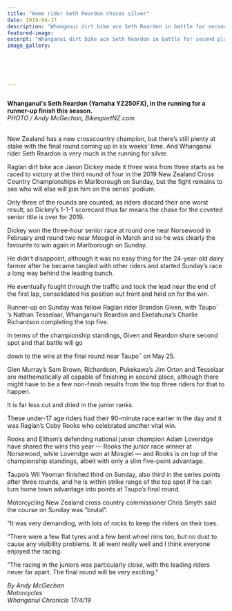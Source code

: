 ```yaml
---
title: "Home rider Seth Reardon chases silver"
date: 2019-04-17
description: "Whanganui dirt bike ace Seth Reardon in battle for second place in NZ championships..."
featured-image: 
excerpt: "Whanganui dirt bike ace Seth Reardon in battle for second place in NZ championships."
image_gallery:
	
	
	
	
	
---
```


<p><strong data-bind="text: imageTitle"><img src="https://i.prcdn.co/img?regionKey=sLtComtQaO5aB4RHJsjsPQ%3d%3d" alt="" /></strong></p>
<p><strong data-bind="text: imageTitle">Whanganui's Seth Reardon (Yamaha YZ250FX), in the running for a runner-up finish this season.<br /></strong><em>PHOTO / Andy McGechan, BikesportNZ.com</em></p>
<p data-bind="text: $data"><br />New Zealand has a new crosscountry champion, but there&rsquo;s still plenty at stake with the final round coming up in six weeks&rsquo; time. And Whanganui rider Seth Reardon is very much in the running for silver.</p>
<p data-bind="text: $data">Raglan dirt bike ace Jason Dickey made it three wins from three starts as he raced to victory at the third round of four in the 2019 New Zealand Cross Country Championships in Marlborough on Sunday, but the fight remains to see who will else will join him on the series&rsquo; podium.</p>
<p data-bind="text: $data">Only three of the rounds are counted, as riders discard their one worst result, so Dickey&rsquo;s 1-1-1 scorecard thus far means the chase for the coveted senior title is over for 2019.</p>
<p data-bind="text: $data">Dickey won the three-hour senior race at round one near Norsewood in February and round two near Mosgiel in March and so he was clearly the favourite to win again in Marlborough on Sunday.</p>
<p data-bind="text: $data">He didn&rsquo;t disappoint, although it was no easy thing for the 24-year-old dairy farmer after he became tangled with other riders and started Sunday&rsquo;s race a long way behind the leading bunch.</p>
<p data-bind="text: $data">He eventually fought through the traffic and took the lead near the end of the first lap, consolidated his position out front and held on for the win.</p>
<p data-bind="text: $data">Runner-up on Sunday was fellow Raglan rider Brandon Given, with Taupo&macr; &rsquo;s Nathan Tesselaar, Whanganui&rsquo;s Reardon and Eketahuna&rsquo;s Charlie Richardson completing the top five.</p>
<p data-bind="text: $data">In terms of the championship standings, Given and Reardon share second spot and that battle will go</p>
<p data-bind="text: $data">down to the wire at the final round near Taupo&macr; on May 25.</p>
<p data-bind="text: $data">Glen Murray&rsquo;s Sam Brown, Richardson, Pukekawa&rsquo;s Jim Orton and Tesselaar are mathematically all capable of finishing in second place, although there might have to be a few non-finish results from the top three riders for that to happen.</p>
<p data-bind="text: $data">It is far less cut and dried in the junior ranks.</p>
<p data-bind="text: $data">These under-17 age riders had their 90-minute race earlier in the day and it was Raglan&rsquo;s Coby Rooks who celebrated another vital win.</p>
<p data-bind="text: $data">Rooks and Eltham&rsquo;s defending national junior champion Adam Loveridge have shared the wins this year &mdash; Rooks the junior race winner at Norsewood, while Loveridge won at Mosgiel &mdash; and Rooks is on top of the championship standings, albeit with only a slim five-point advantage.</p>
<p data-bind="text: $data">Taupo&rsquo;s Wil Yeoman finished third on Sunday, also third in the series points after three rounds, and he is within strike range of the top spot if he can turn home town advantage into points at Taupo&rsquo;s final round.</p>
<p data-bind="text: $data">Motorcycling New Zealand cross country commissioner Chris Smyth said the course on Sunday was &ldquo;brutal&rdquo;.</p>
<p data-bind="text: $data">&ldquo;It was very demanding, with lots of rocks to keep the riders on their toes.</p>
<p data-bind="text: $data">&ldquo;There were a few flat tyres and a few bent wheel rims too, but no dust to cause any visibility problems. It all went really well and I think everyone enjoyed the racing.</p>
<p data-bind="text: $data">&ldquo;The racing in the juniors was particularly close, with the leading riders never far apart. The final round will be very exciting.&rdquo;</p>
<p data-bind="text: $data"><em>By Andy McGechan</em><br /><em>Motorcycles</em><br /><em>Whanganui Chronicle 17/4/19</em></p>

